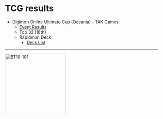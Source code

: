 # __TCG results__

- Digimon Online Ultimate Cup (Oceania) - TAK Games
  - [Event Results](https://bestcoastpairings.com/event/fKFPK3omjZwL)
  - Top 32 (18th)
  - Rapidmon Deck
    - [Deck List](https://bestcoastpairings.com/list/0E98FDDQ8R83)
---
<img src="https://github.com/user-attachments/assets/5e3c369a-b360-4bc6-8568-c83289c97e21" alt="BT16-101" width="200" />
